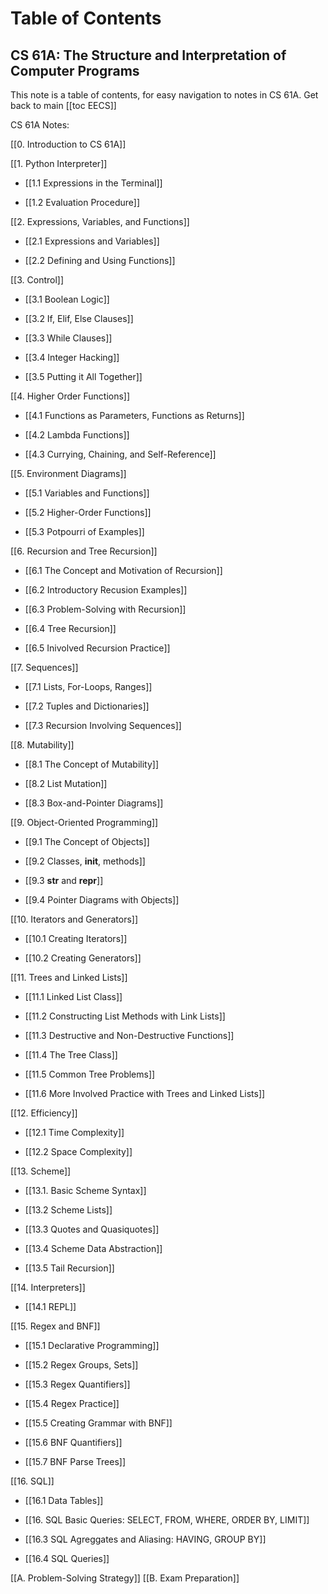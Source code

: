 # Table of Contents

## **CS 61A: The Structure and Interpretation of Computer Programs**

This note is a table of contents, for easy navigation to notes in CS 61A. 
Get back to main [[toc EECS]]

CS 61A Notes:

[[0. Introduction to CS 61A]]


[[1. Python Interpreter]]

- [[1.1 Expressions in the Terminal]]

- [[1.2 Evaluation Procedure]]


[[2. Expressions, Variables, and Functions]]

- [[2.1 Expressions and Variables]]

- [[2.2 Defining and Using Functions]]


[[3. Control]]

- [[3.1 Boolean Logic]]

- [[3.2 If, Elif, Else Clauses]]

- [[3.3 While Clauses]]

- [[3.4 Integer Hacking]]

- [[3.5 Putting it All Together]]


[[4. Higher Order Functions]]

- [[4.1 Functions as Parameters, Functions as Returns]]

- [[4.2 Lambda Functions]]

- [[4.3 Currying, Chaining, and Self-Reference]]


[[5. Environment Diagrams]]

- [[5.1 Variables and Functions]]

- [[5.2 Higher-Order Functions]]

- [[5.3 Potpourri of Examples]]


[[6. Recursion and Tree Recursion]]

- [[6.1 The Concept and Motivation of Recursion]]

- [[6.2 Introductory Recusion Examples]]

- [[6.3 Problem-Solving with Recursion]]

- [[6.4 Tree Recursion]]

- [[6.5 Inivolved Recursion Practice]]


[[7. Sequences]]

- [[7.1 Lists, For-Loops, Ranges]]

- [[7.2 Tuples and Dictionaries]]

- [[7.3 Recursion Involving Sequences]]


[[8. Mutability]]

- [[8.1 The Concept of Mutability]]

- [[8.2 List Mutation]]

- [[8.3 Box-and-Pointer Diagrams]]


[[9. Object-Oriented Programming]]

- [[9.1 The Concept of Objects]]

- [[9.2 Classes, __init__, methods]]

- [[9.3 __str__ and __repr__]]

- [[9.4 Pointer Diagrams with Objects]]


[[10. Iterators and Generators]]

- [[10.1 Creating Iterators]]

- [[10.2 Creating Generators]]


[[11. Trees and Linked Lists]]

- [[11.1 Linked List Class]]

- [[11.2 Constructing List Methods with Link Lists]]

- [[11.3 Destructive and Non-Destructive Functions]]

- [[11.4 The Tree Class]]

- [[11.5 Common Tree Problems]]

- [[11.6 More Involved Practice with Trees and Linked Lists]]


[[12. Efficiency]]

- [[12.1 Time Complexity]]

- [[12.2 Space Complexity]]


[[13. Scheme]]

- [[13.1. Basic Scheme Syntax]]

- [[13.2 Scheme Lists]]

- [[13.3 Quotes and Quasiquotes]]

- [[13.4 Scheme Data Abstraction]]

- [[13.5 Tail Recursion]]


[[14. Interpreters]]

- [[14.1 REPL]]


[[15. Regex and BNF]]

- [[15.1 Declarative Programming]]

- [[15.2 Regex Groups, Sets]]

- [[15.3 Regex Quantifiers]]

- [[15.4 Regex Practice]]

- [[15.5 Creating Grammar with BNF]]

- [[15.6 BNF Quantifiers]]

- [[15.7 BNF Parse Trees]]


[[16. SQL]]

- [[16.1 Data Tables]]

- [[16. SQL Basic Queries: SELECT, FROM, WHERE, ORDER BY, LIMIT]]

- [[16.3 SQL Agreggates and Aliasing: HAVING, GROUP BY]]

- [[16.4 SQL Queries]]


[[A. Problem-Solving Strategy]]
[[B. Exam Preparation]]

